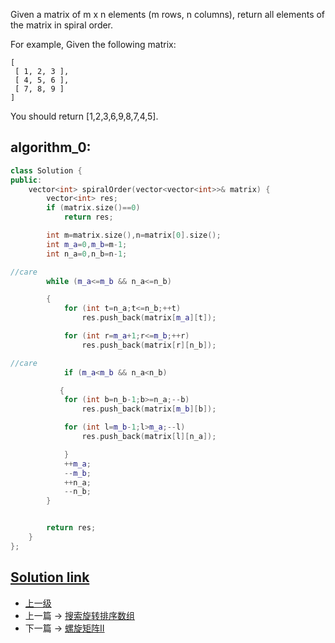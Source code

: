 <!-- 螺旋矩阵 -->

Given a matrix of m x n elements (m rows, n columns), return all elements of the matrix in spiral order.

For example,
Given the following matrix:

```
[
 [ 1, 2, 3 ],
 [ 4, 5, 6 ],
 [ 7, 8, 9 ]
]
```

You should return [1,2,3,6,9,8,7,4,5].

## algorithm_0:
```c++
class Solution {
public:
    vector<int> spiralOrder(vector<vector<int>>& matrix) {
        vector<int> res;
        if (matrix.size()==0)
            return res;

        int m=matrix.size(),n=matrix[0].size();
        int m_a=0,m_b=m-1;
        int n_a=0,n_b=n-1;

//care
        while (m_a<=m_b && n_a<=n_b)

        {
            for (int t=n_a;t<=n_b;++t)
                res.push_back(matrix[m_a][t]);

            for (int r=m_a+1;r<=m_b;++r)
                res.push_back(matrix[r][n_b]);

//care
            if (m_a<m_b && n_a<n_b)

           {               
            for (int b=n_b-1;b>=n_a;--b)
                res.push_back(matrix[m_b][b]);

            for (int l=m_b-1;l>m_a;--l)
                res.push_back(matrix[l][n_a]);

            }
            ++m_a;
            --m_b;
            ++n_a;
            --n_b;
        }


        return res;
    }
};
```


[Solution link](https://leetcode.com/problems/spiral-matrix/solution/)
---
- [上一级](README.md)
- 上一篇 -> [搜索旋转排序数组](Search_in_Rotated_Sorted_Array.md)
- 下一篇 -> [螺旋矩阵II](Spiral_Matrix_II.md)
